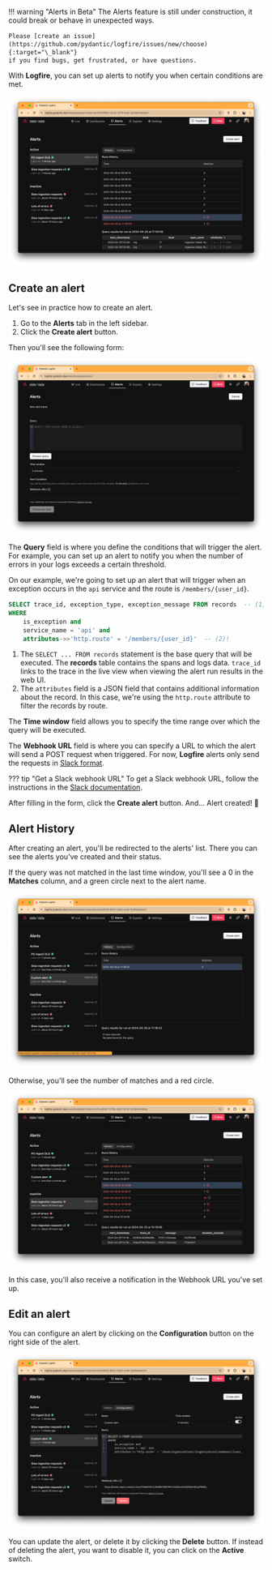 !!! warning "Alerts in Beta"
    The Alerts feature is still under construction, it could break or behave in unexpected ways.

    Please [create an issue](https://github.com/pydantic/logfire/issues/new/choose){:target="\_blank"}
    if you find bugs, get frustrated, or have questions.

With **Logfire**, you can set up alerts to notify you when certain conditions are met.

![Logfire alerts screen](../../images/guide/browser-alerts-full.png)

## Create an alert

Let's see in practice how to create an alert.

1. Go to the **Alerts** tab in the left sidebar.
2. Click the **Create alert** button.

Then you'll see the following form:

![Create alert form](../../images/guide/browser-alerts-create.png)

The **Query** field is where you define the conditions that will trigger the alert.
For example, you can set up an alert to notify you when the number of errors in your logs exceeds a certain threshold.

On our example, we're going to set up an alert that will trigger when an exception occurs in the `api` service
and the route is `/members/{user_id}`.

```sql
SELECT trace_id, exception_type, exception_message FROM records  -- (1)!
WHERE
    is_exception and
    service_name = 'api' and
    attributes->>'http.route' = '/members/{user_id}'  -- (2)!
```

1. The `SELECT ... FROM records` statement is the base query that will be executed. The **records** table contains the spans and logs data. `trace_id` links to the trace in the live view when viewing the alert run results in the web UI.
2. The `attributes` field is a JSON field that contains additional information about the record. In this case, we're using the `http.route` attribute to filter the records by route.

The **Time window** field allows you to specify the time range over which the query will be executed.

The **Webhook URL** field is where you can specify a URL to which the alert will send a POST request when triggered.
For now, **Logfire** alerts only send the requests in [Slack format].

??? tip "Get a Slack webhook URL"
    To get a Slack webhook URL, follow the instructions in the [Slack documentation](https://api.slack.com/messaging/webhooks).

After filling in the form, click the **Create alert** button. And... Alert created! :tada:

## Alert History

After creating an alert, you'll be redirected to the alerts' list. There you can see the alerts you've created and their status.

If the query was not matched in the last time window, you'll see a 0 in the **Matches** column, and a green circle next to the alert name.

![Alerts list](../../images/guide/browser-alerts-no-error.png)

Otherwise, you'll see the number of matches and a red circle.

![Alerts list with error](../../images/guide/browser-alerts-error.png)

In this case, you'll also receive a notification in the Webhook URL you've set up.

## Edit an alert

You can configure an alert by clicking on the **Configuration** button on the right side of the alert.

![Edit alert](../../images/guide/browser-alerts-edit.png)

You can update the alert, or delete it by clicking the **Delete** button. If instead of deleting the alert, you want to disable it, you can click on the **Active** switch.

[Slack format]: https://api.slack.com/reference/surfaces/formatting
